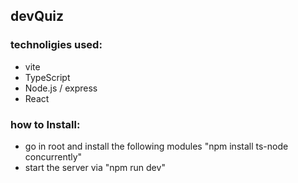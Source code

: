 ## devQuiz

### technoligies used:

- vite
- TypeScript
- Node.js / express
- React

### how to Install:

- go in root and install the following modules "npm install ts-node concurrently"
- start the server via "npm run dev"
